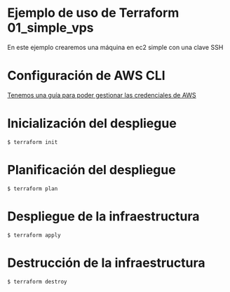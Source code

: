 # Ejemplo de uso de Terraform 01_simple_vps
En este ejemplo crearemos una máquina en ec2 simple con una clave SSH

# Configuración de AWS CLI
[Tenemos una guía para poder gestionar las credenciales de AWS](https://cursosdedesarrollo.com/2020/08/infraestructura-uso-de-terraform-instalacion-y-configuraciones-basicas/)

# Inicialización del despliegue
<code>$ terraform init</code>
# Planificación del despliegue
<code>$ terraform plan</code>
# Despliegue de la infraestructura
<code>$ terraform apply</code>
# Destrucción de la infraestructura
<code>$ terraform destroy</code>
